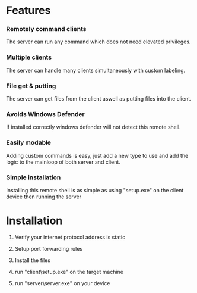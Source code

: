 # Features

### Remotely command clients
The server can run any command which does not need elevated privileges.

### Multiple clients
The server can handle many clients simultaneously with custom labeling.

### File get & putting
The server can get files from the client aswell as putting files into the client.

### Avoids Windows Defender
If installed correctly windows defender will not detect this remote shell.

### Easily modable
Adding custom commands is easy, just add a new type to use and add the logic to the mainloop of both server and client.

### Simple installation
Installing this remote shell is as simple as using "setup.exe" on the client device then running the server

# Installation

1. Verify your internet protocol address is static

2. Setup port forwarding rules

3. Install the files

4. run "client\setup.exe" on the target machine

5. run "server\server.exe" on your device
